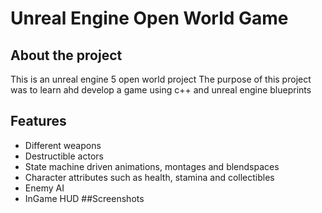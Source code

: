# Unreal Engine Open World Game
## About the project
This is an unreal engine 5 open world project
The purpose of this project was to learn ahd develop a game using c++ and unreal engine blueprints
## Features
* Different weapons
* Destructible actors
* State machine driven animations, montages and blendspaces
* Character attributes such as health, stamina and collectibles
* Enemy AI
* InGame HUD
##Screenshots
